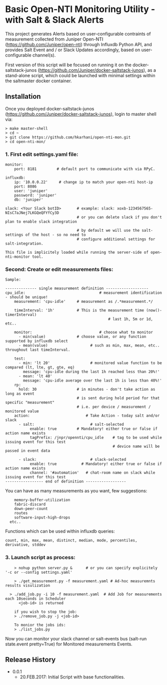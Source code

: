 # Basic Open-NTI Monitoring Utility - with Salt & Slack Alerts

 This project generates Alerts based on user-configurable contraints of measurement collected from Juniper Open-NTI (https://github.com/Juniper/open-nti) through Influxdb Python API, and provides Salt Event and / or Slack Updates accordingly, based on user-configurable channel(s).

 First version of this script will be focused on running it on the docker-saltstack-junos (https://github.com/Juniper/docker-saltstack-junos), as a stand-alone script, which could be launched with minimal settings within the saltmaster docker container. 

## Installation 

 Once you deployed docker-saltstack-junos (https://github.com/Juniper/docker-saltstack-junos), login to master shell via: 

```
> make master-shell 
> cd ~
> git clone https://github.com/hkarhani/open-nti-mon.git 
> cd open-nti-mon/
```

### 1. First edit settings.yaml file: 

```
monitor:
    port: 8181         # default port to communicate with via RPyC. 

influxdb: 
    ip: '10.0.0.22'		# change ip to match your open-nti host-ip 
    port: 8086 
    user: 'juniper' 
    password: 'juniper'
    db: 'juniper' 
    
slack: <Your Slack botID>  		# example: slack: xoxb-1234567565-NIsC7aJNej7LKGQeQFYfCy3D
								# or you can delete slack if you don't plan to enable slack integration 

								# by default we will use the salt-settings of the host - so no need to 
								# configure additional settings for salt-integration. 

This file is implicitely loaded while running the server-side of open-nti-monitor tool. 
```

### Second: Create or edit measurements files:
``` 
Sample: 

-------------- single measurement definition -------------------
cpu_idle: 						          # measurement identification - should be unique! 
    measurement: 'cpu-idle'     # measurement as /.*measurement.*/
    
    timeInterval: '1h'          # This is the measurement time (now()-timerInterval) 
    							              # last 1h, 5m or 1d, etc.. 
    
    monitor: 					          # choose what to monitor 
      - min(value)              # choose value, or any function supported by influxdb select  
      - mean(value)				      # such as min, max, mean, etc.. throughout last timeInterval. 
    
    test: 
      - min: 'lt 20'			      # monitored value function to be compared (lt, lte, gt, gte, eq)
        message: 'cpu-idle during the last 1h reached less than 20%!' 
      - mean: 'lt 40'
        message: 'cpu-idle average over the last 1h is less than 40%!'
    rp: 
      hold: 30               	# in minutes - don't take action as long as event 
                             	# is sent during hold period for that specific "measurement" 
                             	# i.e. per device / measurement / monitored value  
    action:       				    # Take Action - today salt and/or slack 
      - salt: 					      # salt-selected 
           enable: true      	# Mandatory! either true or false if action name exists 
           tagPrefix: /jnpr/opennti/cpu_idle    # tag to be used while issuing event for this test
           										# device name will be passed in event data  
           
      - slack:					      # slack-selected
           enable: true 		  # Mandatory! either true or false if action name exists 
           channel: '#automation' 	# chat-room name on slack while issuing event for this test
----------------- end of definition ------------------
```

You can have as many measurements as you want, few suggestions: 
```
	memory-buffer-utilization
	fabric-discard
	down-peer-count
	routes
	software-input-high-drops
  etc..
```

Functions which can be used within influxdb queries: 
```
count, min, max, mean, distinct, median, mode, percentiles, derivative, stddev
````
### 3. Launch script as process:
```
	> nohup python server.py &		# or you can specify explicitely '-c or --config settings.yaml' 

	> ./get_measurement.py -f measurement.yaml # Ad-hoc measuremnts results visulization
  
  > ./add_job.py -i 10 -f measurement.yaml 	# Add Job for measurements each 10seconds in Scheduler 
	  <job-id> is returned
	
	if you wish to stop the job: 
	> ./remove_job.py -j <job-id> 
	
	To monior the jobs ids: 
	> ./list_jobs.py  
```

Now you can monitor your slack channel or salt-events bus (salt-run state.event pretty=True) for Monitored measurements Events. 

## Release History

* 0.0.1
    * 20.FEB.2017: Initial Script with base functionalities.   